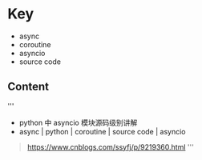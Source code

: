 # Key

* async 
* coroutine  
* asyncio 
* source code

## Content
'''
* python 中 asyncio 模块源码级别讲解
* async | python | coroutine | source code | asyncio
>https://www.cnblogs.com/ssyfj/p/9219360.html
'''
